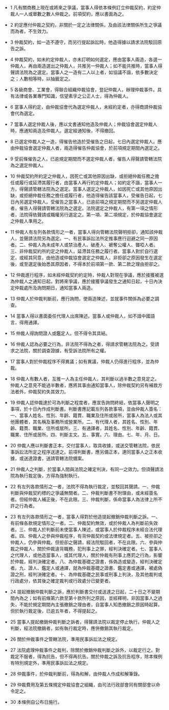 * 1 凡有關商務上現在或將來之爭議，當事人得依本條例訂立仲裁契約，約定仲裁人一人或單數之數人仲裁之。前項契約，應以書面為之。

* 2 約定應付仲裁之契約，非關於一定之法律關係，及由該法律關係所生之爭議而為者，不生效力。

* 3 仲裁契約，如一造不遵守，而另行提起訴訟時，他造得據以請求法院駁回原告之訴。

* 4 仲裁契約，如未約定仲裁人，亦未訂明如何選定，應由當事人兩造，各選一仲裁人，再由兩造選出之仲裁人，共推另一仲裁人；如不能共推時，當事人得聲請法院為之選定。當事人之一造有二人以上者，如協議不諧，依多數決定之；人數相等時，以抽籤定之。

* 5 各級商會、工業會，得聯合組織仲裁協會，登記仲裁人，辦理仲裁事件。具有法律或各業專門知識，信望素孚之公正人士，得為仲裁人。

* 6 當事人得約定，由仲裁協會代為選定仲裁人，未經約定者，亦得商請仲裁協會代為選定。

* 7 當事人選定仲裁人後，應以文書通知他造及仲裁人；仲裁協會選定仲裁人時，應通知兩造及仲裁人。選定經通知後，不得撤回。

* 8 已選定仲裁人之一造，得催告他造於受催告之日起，七日內選定仲裁人。應由仲裁協會選定仲裁人者，兩造得催告仲裁協會，於前項規定期間內選定之。

* 9 受前條催告之人，已逾規定期間而不選定仲裁人者，催告人得聲請管轄法院為之選定仲裁人。

* 10 仲裁契約所約定之仲裁人，因死亡或其他原因出缺，或拒絕仲裁任務之擔任或履行或延滯其履行者，由當事人再行約定仲裁人；如約定不諧，當事人一方，得聲請管轄法院為之選定。當事人選定之仲裁人，如因死亡或其他原因出缺，或拒絕仲裁任務之擔任或履行者，他造得催告該當事人，受催告日起，七日內另選定仲裁人。受催告之當事人，已逾前項之規定期間而不另選定仲裁人者，催告人得聲請管轄法院為之選定。法院選定之仲裁人，有第一項之情形者，法院得依聲請或職權另行選定之。第一項、第二項規定，於仲裁協會選定之仲裁人準用之。

* 11 仲裁人有左列各款情形之一者，當事人得向管轄法院聲明拒卻，通知該仲裁人，並聲請法院另為選定。一、有民事訴訟法所定推事應行迴避之同一原因者。二、仲裁人為未成年人或禁治產人、破產人、褫奪公權人、聾啞人者。三、非仲裁契約所約定之仲裁人，延滯其任務之履行者。當事人對於自行選定，或經其同意，由他造或仲裁協會選定之仲裁人，非拒卻之原因發生在選定後，或至選定後始悉其原因者，不得本於前項第一款、第二款之理由拒卻之。

* 12 仲裁進行程序，如未經仲裁契約約定時，仲裁人對現在爭議，應於接獲被選為仲裁人之通知日起，對將來爭議，應於接獲爭議發生之通知日起，十日內決定仲裁處所及詢問期日，通知當事人兩造。

* 13 仲裁人於仲裁判斷前，應行詢問，使兩造陳述，並就事件關係為必要之調查。

* 14 當事人得以書面委任代理人出席陳述。當事人或仲裁人，如不諳中國語言，得用通譯。

* 15 仲裁人得詢問證人或鑑定人。但不得令其具結。

* 16 仲裁人認為必要之行為，非法院不得為之者，得請求管轄法院為之。受請求之法院，關於調查證據，有受訴法院所有之權。

* 17 當事人對於仲裁程序不得異議；如有異議，仲裁人仍得進行程序，並為仲裁。

* 18 仲裁人有數人者，互推一人為主任仲裁人，其判斷以過半數之意見定之。仲裁人之意見不能過半數者，應將其事由通知當事人，除仲裁契約另有補救方法者外，仲裁契約失其效力。

* 19 仲裁人認仲裁達於可為判斷之程度者，應宣告詢問終結，依當事人聲明之事項，於十日內作成判斷書。判斷書應記載左列各款事項，並由仲裁人簽名：一、當事人姓名、性別、年齡、籍貫、職業及住所或居所，當事人為法人或其他團體者，其名稱及事務所或營業所。二、有代理人者，其姓名、性別、年齡、籍貫、職業、住所或居所。三、有通譯者，其姓名、性別、年齡、籍貫、職業、住所或居所。四、判斷主文。五、事實。六、理由。七、年、月、日。

* 20 仲裁人應以判斷書正本，交付當事人，取具收據，或送交管轄法院，依民事訴訟法所定之程序送達之。前項判斷書，應另備正本，連同當事人之正本收據，或送達證書，送請管轄法院備案。

* 21 仲裁人之判斷，於當事人間與法院之確定判決，有同一之效力。但須聲請法院為執行裁定後，方得為強制執行。

* 22 有左列各款情形之一者，法院不得為執行裁定，並駁回其聲請。一、仲裁判斷與仲裁契約標的之爭議無關者。二、仲裁判斷書不附理由，或未經簽名者。但經仲裁人補正後，不在此限。三、仲裁判斷，係命當事人為法律上所不許之行為者。

* 23 有左列各款情形之一者，當事人得對於他造提起撤銷仲裁判斷之訴。一、有前條各款規定情形之一者。二、仲裁契約無效，或於仲裁人為判斷前失效者。三、仲裁人於判斷前未使當事人陳述，或當事人於仲裁程序未經合法代理者。四、仲裁人之參與仲裁程序，有背仲裁契約或法律規定者。五、被拒卻之仲裁人，仍參與仲裁。但拒卻之聲請，經法院駁回者，不在此限。六、參與仲裁之仲裁人，關於仲裁違背職務，犯刑事上之罪，經判決確定者。七、當事人之代理人，或他造當事人，或其代理人，關於仲裁有刑事上應罰之行為，影響於仲裁，經判決確定者。八、為仲裁基礎之證書，係偽造或變造，經判決確定者。九、證人、鑑定人或通譯，就為仲裁基礎之證書、鑑定書或通譯，被處偽證之刑，經判決確定者。十、為仲裁基礎之民事或刑事上判決，及其他裁判或行政處分，依其後之確定裁判或行政處分已變更者。

* 24 提起撤銷仲裁判斷之訴，應於判斷書交付或送達之日起，二十日之不變期間內為之；如有前條第六款至第十款所列之原因，並經釋明，非因當事人之過失，不能於規定期間內主張撤銷之理由者，自當事人知悉撤銷之原因時起算。但於執行裁定後，已逾五年者，不得提起之。

* 25 當事人提起撤銷仲裁判斷之訴者，得聲請法院以裁定停止執行。仲裁人之判斷，經法院撤銷者，如有執行裁定時，應併撤銷其執行裁定。

* 26 關於仲裁事件之管轄法院，準用民事訴訟法之規定。

* 27 法院處理仲裁事件之裁判，除關於撤銷仲裁判斷之訴外，以裁定行之。對裁定不服者，得為抗告，但不得再抗告。關於仲裁之訴及抗告程序，除本條例有特別規定外，準用民事訴訟法之規定。

* 28 仲裁事件，於仲裁判斷前，得為和解，由仲裁人作成和解筆錄。

* 29 仲裁費用及第五條規定仲裁協會之組織，由司法行政部會同有關部會以命令定之。

* 30 本條例自公布日施行。

